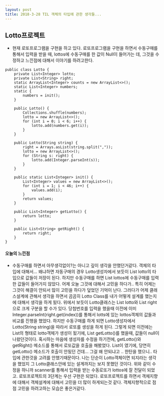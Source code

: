 ```yaml
---
layout: post
title: 2018-3-28 TIL 객체의 타입에 관한 생각들...
---
```


## Lotto프로젝트

- 현재 로또프로그램을 구현을 하고 있다. 로또프로그램을 구현을 하면서 수동구매를 통해서 입력을 받을 때, lottos에 수동구매를 한 값이 Null이 들어가는 데, 그것을 수정하고 느낀점에 대해서 이야기를 하려고한다.
```
public class Lotto {
    private List<Integer> lotto;
    private List<String> right;
    static ArrayList<Integer> counts = new ArrayList<>();
    static List<Integer> numbers;
    static {
        numbers = init();
    }

    public Lotto() {
        Collections.shuffle(numbers);
        lotto = new ArrayList<>();
        for (int i = 0; i < 6; i++) {
            lotto.add(numbers.get(i));
        }
    }

    public Lotto(String string) {
        right = Arrays.asList(string.split(","));
        lotto = new ArrayList<>();
        for (String s: right) {
            lotto.add(Integer.parseInt(s));
        }
    }

    public static List<Integer> init() {
        List<Integer> values = new ArrayList<>();
        for (int i = 1; i < 46; i++) {
            values.add(i);
        }
        return values;
    }

    public List<Integer> getLotto() {
        return lotto;
    }

    public List<String> getRight() {
        return right;
    }
}

```
#### 오늘의 느낀점
- 수동구매를 하면서 아무생각없이?는 아니고 깊이 생각을 안했던거같다. 객체의 타입에 대해서... 왜냐하면 자동구매의 경우 Lotto생성자에서 보듯이 List<Integer> lotto의 타입으로 값들이 저장이 된다. 하지만 수동구매를 하면 List<Lotto> lottos에 수동구매를 입력한 값들이 들어가지 않았다. 어제 오늘 그것에 대해서 고민을 하다가.. 특히 어제는 그것이 해결이 안되서 많이 고민을 하다가 덮었던 기억이 난다. 그러다가 어제 클래스설계에 관해서 생각을 하면서 곰곰히 Lotto Class를 내가 어떻게 설계를 했는지에 대해서 생각을 하게 됬다. 위에서 보듯이 Lotto클래스는 List<Integer> lotto와 List<Stirng> right으로 크게 구분을 할 수가 있다. 당첨번호를 입력을 했을때 이전에 이미 Integer.parseInt(right.get(index))를 통해서 lotts에 있는 lottos객체의 값들과 비교를 진행을 했었다. 하지만 수동구매를 하게 되면 Lotto생성자에서 Lotto(String string)을 따라서 로또를 생성을 하게 된다. 그렇게 되면 이전에는 List<String>의 형태로 lotto객체가 생성이 됬기에, List<Integer> getLotto()를 했을때, 값들이 null이 나왔던것이다. 혹시하는 마음에 생성자를 수정을 하기전에, getLotto()와 getRight() 메소드를 통해서 로또값을 호출을 해봤었다. List<String>이 였기에, 당연히 getLotto() 메소드가 호출이 안됬던 건데... 그걸 왜 안되냐고 .. 한탄을 했으니.. 타입에 관한것을 고려를 안했기때문이다. 나는 단순이 Lotto객체이면 되지라는 생각을 했었지 그 Lotto클래스안에 있는 설계까지는 보지 못했던 것이다. 위와 같이 수정을 하니까 scanner를 통해서 입력을 받는 수동로또가 lottos에 잘 전달이 되었고. 로또프로젝트의 3단계는 우선 구현은 되었다. 로또프로젝트를 하면서 객체지향에 대해서 객체설계에 대해서 고민을 더 많이 하게되는것 같다. 객체지향적으로 점점 고민을 하려고하는 모습은 좋은거같다.  
